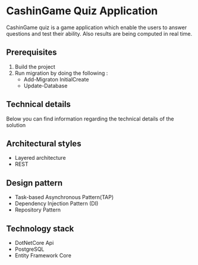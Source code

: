# CashinGame Quiz Application

CashinGame quiz is a game application which enable the users to answer questions and test their ability. 
Also results are being computed in real time.

## Prerequisites
 1. Build the project
 2. Run migration by doing the following :  
    - Add-Migraton InitialCreate  
    - Update-Database
     
## Technical details
Below you can find information regarding the technical details of the solution

## Architectural styles
- Layered architecture 
- REST

## Design pattern
- Task-based Asynchronous Pattern(TAP) 
- Dependency Injection Pattern (DI) 
- Repository Pattern

## Technology stack
- DotNetCore Api 
- PostgreSQL 
- Entity Framework Core
